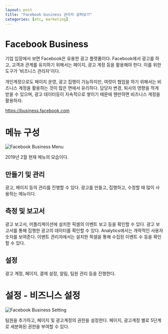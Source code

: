 ```yaml
---
layout: post
title: "Facebook business 관리자 살펴보기"
categories: [etc, marketing]
---
```


# Facebook Business

기업 입장에서 보면 Facebook은 유용한 광고 플랫폼이다.
Facebook에서 광고를 하고, 고객과 관계를 유지하기 위해서는 페이지, 광고 계정 등을 활용해야 한다.
이를 위한 도구가 '비즈니스 관리자'이다.

개인계정으로도 페이지 운영, 광고 집행이 가능하지만, 여럿이 협업을 하기 위해서는 비즈니스 계정을 활용하는 것이 많은 면에서 유리하다.
담당자 변경, 퇴사의 영향을 적게 받을 수 있으며, 광고 데이터등이 지속적으로 쌓이기 때문에 웬만하면 비즈니스 계정을 활용하자.

<https://business.facebook.com>

# 메뉴 구성

![Facebook Business Menu]({{"/assets/img/2019-02-17/fb1.png"}})

2019년 2월 현재 메뉴의 모습이다.

## 만들기 및 관리

광고, 페이지 등의 관리를 진행할 수 있다.
광고를 만들고, 집행하고, 수정할 때 많이 사용하는 메뉴이다.

## 측정 및 보고서

광고 보고서, 어플리케이션에 설치한 픽셀의 이벤트 보고 등을 확인할 수 있다.
광고 보고서를 통해 집행한 광고의 데이터를 확인할 수 있다.
Analytics에서는 개략적인 사용자 숫자를 보여준다.
이벤트 관리자에서는 설치한 픽셀을 통해 수집된 이벤트 수 등을 확인할 수 있다.

## 설정

광고 계정, 페이지, 결제 설정, 알림, 팀원 관리 등을 진행한다.

# 설정 - 비즈니스 설정

![Facebook Business Setting]({{"/assets/img/2019-02-17/fb2.png"}})

팀원을 추가하고, 페이지 및 광고계정의 권한을 설정한다.
페이지, 광고계정 별로 5단계로 세분화된 권한을 부여할 수 있다.